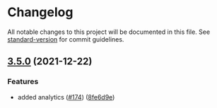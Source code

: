 # Changelog

All notable changes to this project will be documented in this file. See [standard-version](https://github.com/conventional-changelog/standard-version) for commit guidelines.

## [3.5.0](https://github.com/animafps/fpsmath/compare/v3.4.0...v3.5.0) (2021-12-22)


### Features

* added analytics ([#174](https://github.com/animafps/fpsmath/issues/174)) ([8fe6d9e](https://github.com/animafps/fpsmath/commit/8fe6d9e8df833fc1f3aa723a2d2da11f1aad86c8))

